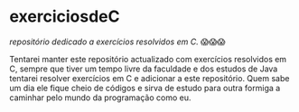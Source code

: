 # exerciciosdeC

*repositório dedicado a exercícios resolvidos em C.* 😱😱😱

Tentarei manter este repositório actualizado com exercícios resolvidos em C, sempre que tiver um tempo livre
da faculdade e dos estudos de Java tentarei resolver exercícios em C e adicionar a este repositório.
Quem sabe um dia ele fique cheio de códigos e sirva de estudo para outra formiga a caminhar pelo mundo da programação como eu.
